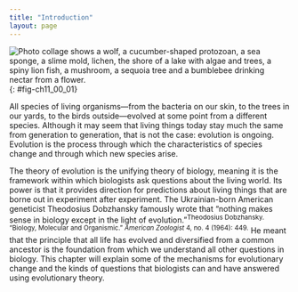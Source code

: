 ```yaml
---
title: "Introduction"
layout: page
---
```



<?cnx.eoc class="summary" title="Sections Summary"?>

<?cnx.eoc class="art-exercise" title="Art Connections"?>

<?cnx.eoc class="multiple-choice" title="Multiple Choice"?>

<?cnx.eoc class="free-response" title="Free Response"?>

 ![Photo collage shows a wolf, a cucumber-shaped protozoan, a sea sponge, a slime mold, lichen, the shore of a lake with algae and trees, a spiny lion fish, a mushroom, a sequoia tree and a bumblebee drinking nectar from a flower.](../resources/Figure_11_00_01_new.jpg "The diversity of life on Earth is the result of evolution, a continuous process that is still occurring. (credit &#x201C;wolf&#x201D;: modification of work by Gary Kramer, USFWS; credit &#x201C;coral&#x201D;: modification of work by William Harrigan, NOAA; credit &#x201C;river&#x201D;: modification of work by Vojt&#x11B;ch Dost&#xE1;l; credit &#x201C;protozoa&#x201D;: modification of work by Sharon Franklin, Stephen Ausmus, USDA ARS; credit &#x201C;fish&#x201D; modification of work by Christian Mehlf&#xFC;hrer; credit &#x201C;mushroom&#x201D;, &#x201C;bee&#x201D;: modification of work by Cory Zanker; credit &#x201C;tree&#x201D;: modification of work by Joseph Kranak)"){: #fig-ch11_00_01}

All species of living organisms—from the bacteria on our skin, to the trees in our yards, to the birds outside—evolved at some point from a different species. Although it may seem that living things today stay much the same from generation to generation, that is not the case: evolution is ongoing. Evolution is the process through which the characteristics of species change and through which new species arise.

The theory of evolution is the unifying theory of biology, meaning it is the framework within which biologists ask questions about the living world. Its power is that it provides direction for predictions about living things that are borne out in experiment after experiment. The Ukrainian-born American geneticist Theodosius Dobzhansky famously wrote that “nothing makes sense in biology except in the light of evolution.”<sup><span data-type="footnote">Theodosius Dobzhansky. “Biology, Molecular and Organismic.” *American Zoologist* 4, no. 4 (1964): 449.</span></sup> He meant that the principle that all life has evolved and diversified from a common ancestor is the foundation from which we understand all other questions in biology. This chapter will explain some of the mechanisms for evolutionary change and the kinds of questions that biologists can and have answered using evolutionary theory.

